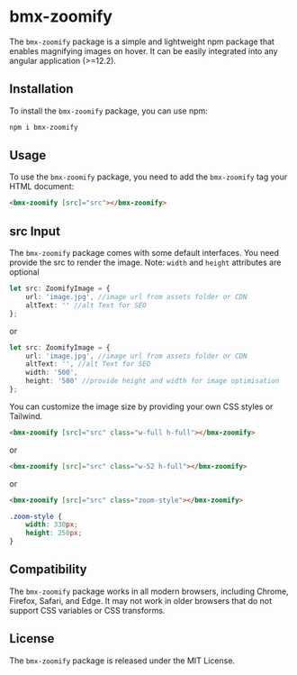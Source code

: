 # bmx-zoomify

The `bmx-zoomify` package is a simple and lightweight npm package that enables magnifying images on hover. It can be easily integrated into any angular application (>=12.2).

## Installation

To install the `bmx-zoomify` package, you can use npm:

```bash
npm i bmx-zoomify
```

## Usage

To use the `bmx-zoomify` package, you need to add the `bmx-zoomify` tag your HTML document:

```html
<bmx-zoomify [src]="src"></bmx-zoomify>
```

## src Input

The `bmx-zoomify` package comes with some default interfaces. You need provide the src to render the image.
Note: `width` and `height` attributes are optional

```typescript
let src: ZoomifyImage = {
	url: 'image.jpg', //image url from assets folder or CDN
	altText: '' //alt Text for SEO
};
```

or

```typescript
let src: ZoomifyImage = {
	url: 'image.jpg', //image url from assets folder or CDN
	altText: '', //alt Text for SEO
	width: '500',
	height: '500' //provide height and width for image optimisation
};
```

You can customize the image size by providing your own CSS styles or Tailwind.

```html
<bmx-zoomify [src]="src" class="w-full h-full"></bmx-zoomify>
```
or

```html
<bmx-zoomify [src]="src" class="w-52 h-full"></bmx-zoomify>
```

or

```html
<bmx-zoomify [src]="src" class="zoom-style"></bmx-zoomify>
```

```css
.zoom-style {
	width: 330px;
	height: 250px;
}
```

## Compatibility

The `bmx-zoomify` package works in all modern browsers, including Chrome, Firefox, Safari, and Edge. It may not work in older browsers that do not support CSS variables or CSS transforms.

## License

The `bmx-zoomify` package is released under the MIT License.
